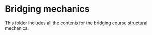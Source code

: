 # Bridging mechanics

This folder includes all the contents for the bridging course structural mechanics.